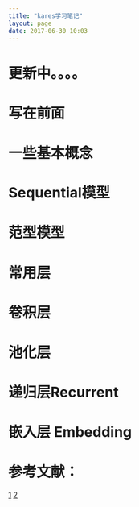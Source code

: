 ```yaml
---
title: "kares学习笔记"
layout: page
date: 2017-06-30 10:03
---
```

# 更新中。。。。
# 写在前面

# 一些基本概念

# Sequential模型

# 范型模型

# 常用层

# 卷积层

# 池化层

# 递归层Recurrent

# 嵌入层 Embedding

# 参考文献：
[1](http://www.cnblogs.com/LittleHann/p/6442161.html)
[2](http://tracholar.github.io/wiki/machine-learning/keras.html)
